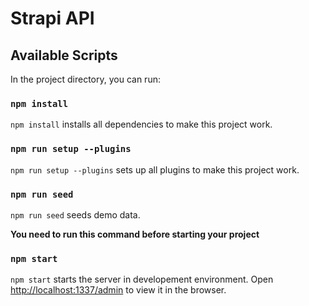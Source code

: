# Strapi API

## Available Scripts

In the project directory, you can run:

### `npm install`

`npm install` installs all dependencies to make this project work.

### `npm run setup --plugins`

`npm run setup --plugins` sets up all plugins to make this project work.

### `npm run seed`

`npm run seed` seeds demo data.

**You need to run this command before starting your project**

### `npm start`

`npm start` starts the server in developement environment.
Open [http://localhost:1337/admin](http://localhost:1337/admin) to view it in the browser.
